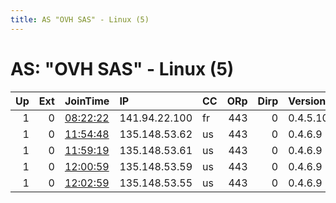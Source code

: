 ```yaml
---
title: AS "OVH SAS" - Linux (5)
---
```


# AS: "OVH SAS" - Linux (5)

|   Up |   Ext | JoinTime                                                                                              | IP            | CC   |   ORp |   Dirp | Version   | Contact                 | Nickname      |   eFamMembers |
|-----:|------:|:------------------------------------------------------------------------------------------------------|:--------------|:-----|------:|-------:|:----------|:------------------------|:--------------|--------------:|
|    1 |     0 | [08:22:22](https://nusenu.github.io/OrNetStats/w/relay/71C2D2C24BC4547C7AE1874482819B535965F236.html) | 141.94.22.100 | fr   |   443 |      0 | 0.4.5.10  | Torontot@protonmail.com | Torontot      |             1 |
|    1 |     0 | [11:54:48](https://nusenu.github.io/OrNetStats/w/relay/7CBD6718FF989EE6137448C9FF1A68533ADB1CB5.html) | 135.148.53.62 | us   |   443 |      0 | 0.4.6.9   | None                    | taomeba       |             4 |
|    1 |     0 | [11:59:19](https://nusenu.github.io/OrNetStats/w/relay/7551C1446DBA7BCF8395389A125445E71952D467.html) | 135.148.53.61 | us   |   443 |      0 | 0.4.6.9   | None                    | adrian        |             4 |
|    1 |     0 | [12:00:59](https://nusenu.github.io/OrNetStats/w/relay/42162BD0D9DD0175EB803F3920A87CB55262FF38.html) | 135.148.53.59 | us   |   443 |      0 | 0.4.6.9   | None                    | notgoodatmath |             4 |
|    1 |     0 | [12:02:59](https://nusenu.github.io/OrNetStats/w/relay/78F6CC48735658F9F7C2A9FD587BB726EFCD08B1.html) | 135.148.53.55 | us   |   443 |      0 | 0.4.6.9   | None                    | amaze         |             4 |
